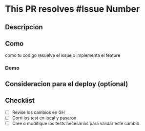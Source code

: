 # This PR resolves #Issue Number
## Descripcion

## Como

como tu codigo resuelve el issue o implementa el feature

### Demo


## Consideracion para el deploy (optional)


## Checklist
- [ ] Revise los cambios en GH
- [ ] Corri los test en local y pasaron
- [ ] Cree o modifique los tests necesarios para validar este cambio
